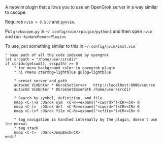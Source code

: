A neovim plugin that allows you to use an OpenGrok server in a way similar to
cscope.

Requires `nvim > 0.5.0` and `pynvim`.

Put `grokscope.py` in `~/.config/nvim/rplugin/python3` and then open `nvim` and
run `:UpdateRemotePlugins`

To use, put something similar to this in `~/.config/nvim/init.vim`

```vim
" base path of all the code indexed by opengrok
let srcpath = "/home/user/srcdir"
if stridx(getcwd(), srcpath) >= 0
    " for menu background color in opengrok plugin
    " hi Pmenu ctermbg=lightblue guibg=lightblue

    " preset server and path
    autocmd VimEnter * OGrokSetServer   http://localhost:8080/source
    autocmd VimEnter * OGrokSetBasePath /home/user/srcdir

    " Search by symbol, definition, and file
    nmap <C-\>s :OGrok sym  <C-R>=expand("<cword>")<CR><CR> 0
    nmap <C-]>  :OGrok def  <C-R>=expand("<cword>")<CR><CR> 0
    nmap <C-\>f :OGrok file <C-R>=expand("<cfile>")<CR><CR> 0

    " tag navigation is handled internally by the plugin, doesn't use the normal
    " tag stack
    nmap <C-t>  :OGrokJumpBack<CR>
endif
```
